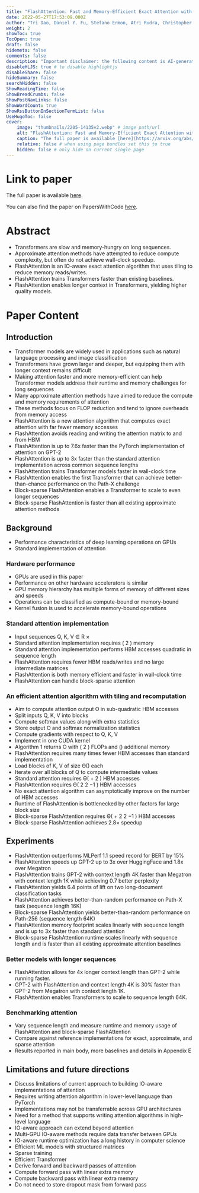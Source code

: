 ```yaml
---
title: "FlashAttention: Fast and Memory-Efficient Exact Attention with IO-Awareness"
date: 2022-05-27T17:53:09.000Z
author: "Tri Dao, Daniel Y. Fu, Stefano Ermon, Atri Rudra, Christopher Ré"
weight: 2
showToc: true
TocOpen: true
draft: false
hidemeta: false
comments: false
description: "Important disclaimer: the following content is AI-generated, please make sure to fact check the presented information by reading the full paper."
disableHLJS: true # to disable highlightjs
disableShare: false
hideSummary: false
searchHidden: false
ShowReadingTime: false
ShowBreadCrumbs: false
ShowPostNavLinks: false
ShowWordCount: true
ShowRssButtonInSectionTermList: false
UseHugoToc: false
cover:
    image: "thumbnails/2205-14135v2.webp" # image path/url
    alt: "FlashAttention: Fast and Memory-Efficient Exact Attention with IO-Awareness" # alt text
    caption: "The full paper is available [here](https://arxiv.org/abs/2205.14135)." # display caption under cover
    relative: false # when using page bundles set this to true
    hidden: false # only hide on current single page
---
```


# Link to paper
The full paper is available [here](https://arxiv.org/abs/2205.14135).

You can also find the paper on PapersWithCode [here](https://paperswithcode.com/paper/flashattention-fast-and-memory-efficient).

# Abstract
- Transformers are slow and memory-hungry on long sequences.
- Approximate attention methods have attempted to reduce compute complexity, but often do not achieve wall-clock speedup.
- FlashAttention is an IO-aware exact attention algorithm that uses tiling to reduce memory reads/writes.
- FlashAttention trains Transformers faster than existing baselines.
- FlashAttention enables longer context in Transformers, yielding higher quality models.

# Paper Content

## Introduction
- Transformer models are widely used in applications such as natural language processing and image classification
- Transformers have grown larger and deeper, but equipping them with longer context remains difficult
- Making attention faster and more memory-efficient can help Transformer models address their runtime and memory challenges for long sequences
- Many approximate attention methods have aimed to reduce the compute and memory requirements of attention
- These methods focus on FLOP reduction and tend to ignore overheads from memory access
- FlashAttention is a new attention algorithm that computes exact attention with far fewer memory accesses
- FlashAttention avoids reading and writing the attention matrix to and from HBM
- FlashAttention is up to 7.6x faster than the PyTorch implementation of attention on GPT-2
- FlashAttention is up to 3x faster than the standard attention implementation across common sequence lengths
- FlashAttention trains Transformer models faster in wall-clock time
- FlashAttention enables the first Transformer that can achieve better-than-chance performance on the Path-X challenge
- Block-sparse FlashAttention enables a Transformer to scale to even longer sequences
- Block-sparse FlashAttention is faster than all existing approximate attention methods

## Background
- Performance characteristics of deep learning operations on GPUs
- Standard implementation of attention

### Hardware performance
- GPUs are used in this paper
- Performance on other hardware accelerators is similar
- GPU memory hierarchy has multiple forms of memory of different sizes and speeds
- Operations can be classified as compute-bound or memory-bound
- Kernel fusion is used to accelerate memory-bound operations

### Standard attention implementation
- Input sequences Q, K, V ∈ R  ×
- Standard attention implementation requires  ( 2 ) memory
- Standard attention implementation performs HBM accesses quadratic in sequence length
- FlashAttention requires fewer HBM reads/writes and no large intermediate matrices
- FlashAttention is both memory efficient and faster in wall-clock time
- FlashAttention can handle block-sparse attention

### An efficient attention algorithm with tiling and recomputation
- Aim to compute attention output O in sub-quadratic HBM accesses
- Split inputs Q, K, V into blocks
- Compute softmax values along with extra statistics
- Store output O and softmax normalization statistics
- Compute gradients with respect to Q, K, V
- Implement in one CUDA kernel
- Algorithm 1 returns O with  ( 2 ) FLOPs and  () additional memory
- FlashAttention requires many times fewer HBM accesses than standard implementation
- Load blocks of K, V of size Θ() each
- Iterate over all blocks of Q to compute intermediate values
- Standard attention requires Θ(  +  2 ) HBM accesses
- FlashAttention requires Θ( 2  2  −1 ) HBM accesses
- No exact attention algorithm can asymptotically improve on the number of HBM accesses
- Runtime of FlashAttention is bottlenecked by other factors for large block size
- Block-sparse FlashAttention requires Θ(  +  2  2  −1 ) HBM accesses
- Block-sparse FlashAttention achieves 2.8× speedup

## Experiments
- FlashAttention outperforms MLPerf 1.1 speed record for BERT by 15%
- FlashAttention speeds up GPT-2 up to 3x over HuggingFace and 1.8x over Megatron
- FlashAttention trains GPT-2 with context length 4K faster than Megatron with context length 1K while achieving 0.7 better perplexity
- FlashAttention yields 6.4 points of lift on two long-document classification tasks
- FlashAttention achieves better-than-random performance on Path-X task (sequence length 16K)
- Block-sparse FlashAttention yields better-than-random performance on Path-256 (sequence length 64K)
- FlashAttention memory footprint scales linearly with sequence length and is up to 3x faster than standard attention
- Block-sparse FlashAttention runtime scales linearly with sequence length and is faster than all existing approximate attention baselines

### Better models with longer sequences
- FlashAttention allows for 4x longer context length than GPT-2 while running faster.
- GPT-2 with FlashAttention and context length 4K is 30% faster than GPT-2 from Megatron with context length 1K.
- FlashAttention enables Transformers to scale to sequence length 64K.

### Benchmarking attention
- Vary sequence length and measure runtime and memory usage of FlashAttention and block-sparse FlashAttention
- Compare against reference implementations for exact, approximate, and sparse attention
- Results reported in main body, more baselines and details in Appendix E

## Limitations and future directions
- Discuss limitations of current approach to building IO-aware implementations of attention
- Requires writing attention algorithm in lower-level language than PyTorch
- Implementations may not be transferrable across GPU architectures
- Need for a method that supports writing attention algorithms in high-level language
- IO-aware approach can extend beyond attention
- Multi-GPU IO-aware methods require data transfer between GPUs
- IO-aware runtime optimization has a long history in computer science
- Efficient ML models with structured matrices
- Sparse training
- Efficient Transformer
- Derive forward and backward passes of attention
- Compute forward pass with linear extra memory
- Compute backward pass with linear extra memory
- Do not need to store dropout mask from forward pass
